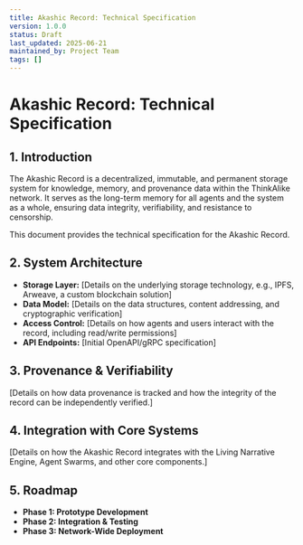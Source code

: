 ```yaml
---
title: Akashic Record: Technical Specification
version: 1.0.0
status: Draft
last_updated: 2025-06-21
maintained_by: Project Team
tags: []
---
```


# Akashic Record: Technical Specification

## 1. Introduction

The Akashic Record is a decentralized, immutable, and permanent storage system for knowledge, memory, and provenance data within the ThinkAlike network. It serves as the long-term memory for all agents and the system as a whole, ensuring data integrity, verifiability, and resistance to censorship.

This document provides the technical specification for the Akashic Record.

## 2. System Architecture

*   **Storage Layer:** [Details on the underlying storage technology, e.g., IPFS, Arweave, a custom blockchain solution]
*   **Data Model:** [Details on the data structures, content addressing, and cryptographic verification]
*   **Access Control:** [Details on how agents and users interact with the record, including read/write permissions]
*   **API Endpoints:** [Initial OpenAPI/gRPC specification]

## 3. Provenance & Verifiability

[Details on how data provenance is tracked and how the integrity of the record can be independently verified.]

## 4. Integration with Core Systems

[Details on how the Akashic Record integrates with the Living Narrative Engine, Agent Swarms, and other core components.]

## 5. Roadmap

*   **Phase 1: Prototype Development**
*   **Phase 2: Integration & Testing**
*   **Phase 3: Network-Wide Deployment**
